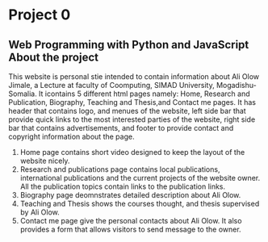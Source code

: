 # Project 0

Web Programming with Python and JavaScript
About the project
--------------------
This website is personal stie intended to contain information about Ali Olow Jimale, a Lecture at faculty of Coomputing, SIMAD University, Mogadishu-Somalia.
It icontains 5 different html pages namely: Home, Research and Publication, Biography, Teaching and Thesis,and Contact me pages. It has header that contains logo, and menues of the website, left side bar that provide quick links to the most interested parties of the website, right side bar that contains advertisements, and footer to provide contact and copyright information about the page.
1. Home page contains short video designed to keep the layout of the website nicely. 
2. Research and publications page contains local publications, international publications and the current projects of the website owner. All the publication topics contain links to the publication links.
3. Biography page deomnstrates detailed description about Ali Olow. 
4. Teaching and Thesis shows the courses thought, and thesis supervised by Ali Olow.
5. Contact me page give the personal contacts about Ali Olow. It also provides a form that allows visitors to send message to the owner.